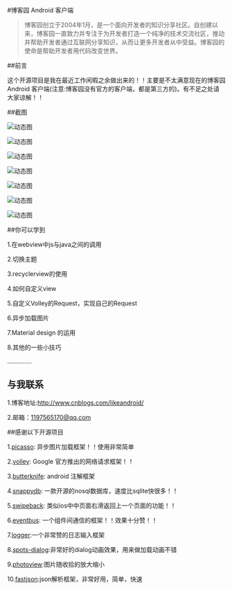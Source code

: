 #博客园 Android 客户端

> 博客园创立于2004年1月，是一个面向开发者的知识分享社区。自创建以来，博客园一直致力并专注于为开发者打造一个纯净的技术交流社区，推动并帮助开发者通过互联网分享知识，从而让更多开发者从中受益。博客园的使命是帮助开发者用代码改变世界。

##前言

这个开源项目是我在最近工作闲暇之余做出来的！！主要是不太满意现在的博客园 Android 客户端(注意:博客园没有官方的客户端，都是第三方的)。有不足之处请大家谅解！！

##截图

![动态图](http://ww1.sinaimg.cn/large/a174c633gw1err19wkx7wg20b40hsnpd.gif)

![动态图](http://ww2.sinaimg.cn/large/a174c633gw1err1c660x3g20b40hs1ky.gif)

![动态图](http://ww2.sinaimg.cn/large/a174c633gw1err1esicu1g20b40hskjl.gif)

![动态图](http://ww2.sinaimg.cn/large/a174c633gw1eryyh80bvdg20b40hskjl.gif)

![动态图](http://ww3.sinaimg.cn/large/a174c633gw1eryylnmfffg20b40hs4qp.gif)

![动态图](http://ww2.sinaimg.cn/large/a174c633gw1eryypqjiujg20b40hs4qq.gif)

![动态图](http://ww1.sinaimg.cn/large/a174c633gw1eryywq1im4g20b40hse81.gif)

##你可以学到

1.在webview中js与java之间的调用

2.切换主题

3.recyclerview的使用

4.如何自定义view

5.自定义Volley的Request，实现自己的Request

6.异步加载图片

7.Material design 的运用

8.其他的一些小技巧

..............

## 与我联系

1.博客地址:http://www.cnblogs.com/likeandroid/

2.邮箱：1197565170@qq.com

##感谢以下开源项目

1.[picasso](https://github.com/square/picasso): 异步图片加载框架！！使用非常简单

2.[volley](https://android.googlesource.com/platform/frameworks/volley): Google 官方推出的网络请求框架！！

3.[butterknife](https://github.com/JakeWharton/butterknife): android 注解框架

4.[snappydb](https://github.com/nhachicha/SnappyDB): 一款开源的nosql数据库，速度比sqlite快很多！！

5.[swipeback](https://github.com/liuguangqiang/SwipeBack): 类似ios中中页面右滑返回上一个页面的功能！！

6.[eventbus](https://github.com/greenrobot/EventBus): 一个组件间通信的框架！！效果十分赞！！

7.[logger](https://github.com/orhanobut/logger):一个非常赞的日志输入框架

8.[spots-dialog](https://github.com/d-max/spots-dialog):非常好的dialog动画效果，用来做加载动画不错

9.[photoview](https://github.com/chrisbanes/PhotoView):图片随收拾的放大缩小

10.[fastjson](http://git.oschina.net/wenshao/fastjson):json解析框架，非常好用，简单，快速



